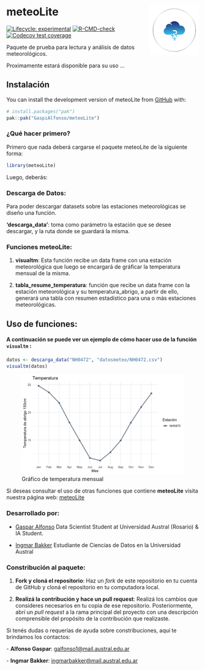 
<!-- README.md is generated from README.Rmd. Please edit that file -->

# meteoLite <img src="figures/meteoLite-original.png" align="right" width="130"/>

<!-- badges: start -->

[![Lifecycle:
experimental](https://img.shields.io/badge/lifecycle-experimental-orange.svg)](https://lifecycle.r-lib.org/articles/stages.html#experimental)
[![R-CMD-check](https://github.com/GaspiAlfonso/meteoLite/actions/workflows/R-CMD-check.yaml/badge.svg)](https://github.com/GaspiAlfonso/meteoLite/actions/workflows/R-CMD-check.yaml)
[![Codecov test
coverage](https://codecov.io/gh/GaspiAlfonso/meteoLite/graph/badge.svg)](https://app.codecov.io/gh/GaspiAlfonso/meteoLite)
<!-- badges: end -->

Paquete de prueba para lectura y análisis de datos meteorológicos.

Proximamente estará disponible para su uso …

## Instalación

You can install the development version of meteoLite from
[GitHub](https://github.com/) with:

``` r
# install.packages("pak")
pak::pak("GaspiAlfonso/meteoLite")
```

### ¿Qué hacer primero?

Primero que nada deberá cargarse el paquete meteoLite de la siguiente
forma:

``` r
library(meteoLite)
```

Luego, deberás:

### Descarga de Datos:

Para poder descargar datasets sobre las estaciones meteorológicas se
diseño una función.

**‘descarga_data’**: toma como parámetro la estación que se desee
descargar, y la ruta donde se guardará la misma.

### Funciones meteoLite:

1.  **visualtm**: Esta función recibe un data frame con una estación
    meteorológica que luego se encargará de gráficar la temperatura
    mensual de la misma.

2.  **tabla_resume_temperatura**: función que recibe un data frame con
    la estación meteorológica y su temperatura_abrigo, a partir de ello,
    generará una tabla con resumen estadístico para una o más estaciones
    meteorológicas.

## Uso de funciones:

#### A continuación se puede ver un ejemplo de cómo hacer uso de la función `visualtm` :

``` r
datos <- descarga_data("NH0472", "datosmeteo/NH0472.csv")
visualtm(datos)
```

<figure>
<img src="figures/grafico_visualtm.png"
alt="Gráfico de temperatura mensual" />
<figcaption aria-hidden="true">Gráfico de temperatura
mensual</figcaption>
</figure>

Si deseas consultar el uso de otras funciones que contiene **meteoLite**
visita nuestra página web:
[meteoLite](https://gaspialfonso.github.io/meteoLite/)

### Desarrollado por:

- [Gaspar Alfonso](https://github.com/GaspiAlfonso) Data Scientist
  Student at Universidad Austral (Rosario) & IA Student.

- [Ingmar Bakker](https://github.com/Ingbakk16) Estudiante de Ciencias
  de Datos en la Universidad Austral

### Constribución al paquete:

1.  **Fork y cloná el repositorio**: Haz un *fork* de este repositorio
    en tu cuenta de GitHub y cloná el repositorio en tu computadora
    local.

2.  **Realizá la contribución y hace un pull request**: Realizá los
    cambios que consideres necesarios en tu copia de ese repositorio.
    Posteriormente, abrí un *pull request* a la rama principal del
    proyecto con una descripción comprensible del propósito de la
    contribución que realizaste.

Si tenés dudas o requerías de ayuda sobre constribuciones, aquí te
brindamos los contactos:

\- **Alfonso Gaspar**: <galfonso1@mail.austral.edu.ar>

\- **Ingmar Bakker**: <ingmarbakker@mail.austral.edu.ar>
